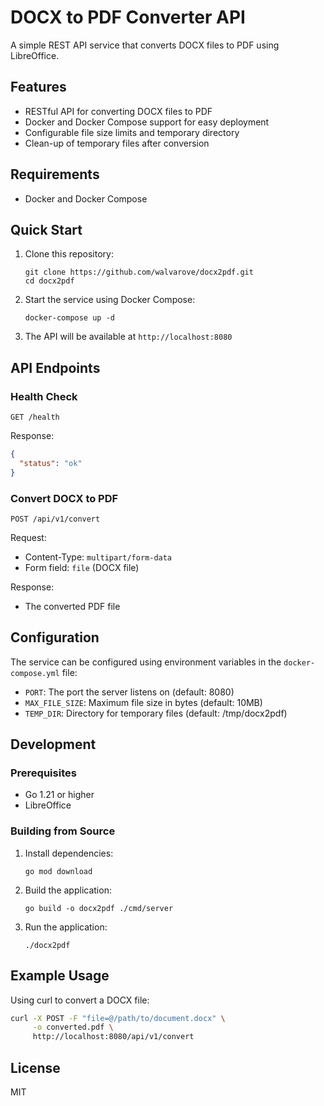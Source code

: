 # DOCX to PDF Converter API

A simple REST API service that converts DOCX files to PDF using LibreOffice.

## Features

- RESTful API for converting DOCX files to PDF
- Docker and Docker Compose support for easy deployment
- Configurable file size limits and temporary directory
- Clean-up of temporary files after conversion

## Requirements

- Docker and Docker Compose

## Quick Start

1. Clone this repository:
   ```
   git clone https://github.com/walvarove/docx2pdf.git
   cd docx2pdf
   ```

2. Start the service using Docker Compose:
   ```
   docker-compose up -d
   ```

3. The API will be available at `http://localhost:8080`

## API Endpoints

### Health Check

```
GET /health
```

Response:
```json
{
  "status": "ok"
}
```

### Convert DOCX to PDF

```
POST /api/v1/convert
```

Request:
- Content-Type: `multipart/form-data`
- Form field: `file` (DOCX file)

Response:
- The converted PDF file

## Configuration

The service can be configured using environment variables in the `docker-compose.yml` file:

- `PORT`: The port the server listens on (default: 8080)
- `MAX_FILE_SIZE`: Maximum file size in bytes (default: 10MB)
- `TEMP_DIR`: Directory for temporary files (default: /tmp/docx2pdf)

## Development

### Prerequisites

- Go 1.21 or higher
- LibreOffice

### Building from Source

1. Install dependencies:
   ```
   go mod download
   ```

2. Build the application:
   ```
   go build -o docx2pdf ./cmd/server
   ```

3. Run the application:
   ```
   ./docx2pdf
   ```

## Example Usage

Using curl to convert a DOCX file:

```bash
curl -X POST -F "file=@/path/to/document.docx" \
     -o converted.pdf \
     http://localhost:8080/api/v1/convert
```

## License

MIT 